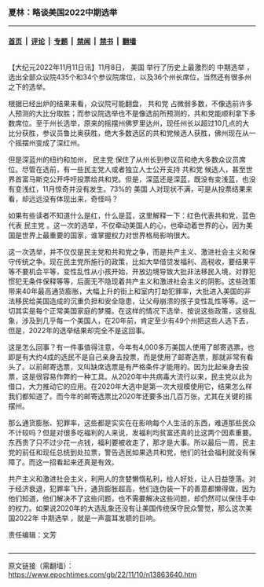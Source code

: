 ### 夏林：略谈美国2022中期选举

---

#### [首页](../../../..?n13863640) &nbsp;|&nbsp; [评论](../../../../../epoch-comment?n13863640) &nbsp;|&nbsp; [专题](../../../../../epoch-special?n13863640) &nbsp;|&nbsp; [禁闻](../../../../../epoch-news?n13863640) &nbsp;|&nbsp; [禁书](../../../../../books?n13863640) &nbsp;|&nbsp; [翻墙](https://github.com/gfw-breaker/nogfw/blob/master/README.md?n13863640)


<div class="column" id="artbody" itemprop="articleBody">
 <!-- article content begin -->
 <p>
  【大纪元2022年11月11日讯】11月8日，
  <ok href="https://www.epochtimes.com/gb/tag/%E7%BE%8E%E5%9B%BD.html">
   美国
  </ok>
  举行了历史上最激烈的
  <ok href="https://www.epochtimes.com/gb/tag/%E4%B8%AD%E6%9C%9F%E9%80%89%E4%B8%BE.html">
   中期选举
  </ok>
  ，选出全部众议院435个和34个参议院席位，以及36个州长席位，当然还有很多州之下的选举。
 </p>
 <p>
  根据已经出炉的结果来看，众议院可能翻盘，
  <ok href="https://www.epochtimes.com/gb/tag/%E5%85%B1%E5%92%8C%E5%85%9A.html">
   共和党
  </ok>
  占微弱多数，不像选前许多人预测的大比分取胜；而参议院选举也不是像选前所预测的，共和党能顺利拿下多数席位。至于州长选举，原来的摇摆州佛罗里达州，现任州长以超过10几点的大比分获胜，参议员鲁比奥获胜，绝大多数选区的共和党候选人获胜，佛州现在从一个摇摆州变成了深红州。
 </p>
 <p>
  但是深蓝州的纽约和加州，
  <ok href="https://www.epochtimes.com/gb/tag/%E6%B0%91%E4%B8%BB%E5%85%9A.html">
   民主党
  </ok>
  保住了从州长到参议员和绝大多数众议员席位。尽管在选前，有一些民主党人或者独立人士公开支持
  <ok href="https://www.epochtimes.com/gb/tag/%E5%85%B1%E5%92%8C%E5%85%9A.html">
   共和党
  </ok>
  候选人，甚至世界首富马斯克公开呼吁投票给共和党。但是，深蓝还是深蓝，既没有变浅蓝，也没有变浅红，11月惊奇并没有发生。73%的
  <ok href="https://www.epochtimes.com/gb/tag/%E7%BE%8E%E5%9B%BD.html">
   美国
  </ok>
  人对现状不满，可是从投票结果来看，却远远没有体现出来，奇怪吗？
 </p>
 <p>
  如果有些读者不知道什么是红，什么是蓝，这里解释一下：红色代表共和党，蓝色代表
  <ok href="https://www.epochtimes.com/gb/tag/%E6%B0%91%E4%B8%BB%E5%85%9A.html">
   民主党
  </ok>
  。这一次的选举，不仅牵动美国人的心，也牵动着世界的心，因为美国是世界上最重要的国家，谁掌握权力对世界格局影响很大。
 </p>
 <p>
  这一次选举，并不仅仅是民主党和共和党之争，而是共产主义、激进社会主义和保守传统之争。现在民主党所施行的政策，比如大举借贷发福利、高税收，要结果平等不要机会平等，变性乱性从小孩开始，开放边境导致大批非法移民入境，对罪犯惯犯无条件保释等等，后面无不隐现着共产主义和激进社会主义的阴影。这些政策带来40年最高通货膨胀，大幅上升的街上和室内打劫犯罪率，大批进入美国的非法移民给美国造成的沉重负担和安全隐患，让父母崩溃的孩子变性乱性等等。这一切其实是每个正常美国家庭的梦魇。在这样的情况下选举，按说这些政策，这些乱象，涉及到几乎每一个美国人，在20年前，肯定至少有49个州把这些人选下去，但是，2022年的选举结果却完全不是这回事。
 </p>
 <p>
  这是怎么回事？有一件事值得注意，今年有4,000多万美国人使用了邮寄选票，也即是有大约4成的选民不是自己亲身去投票，而是使用了邮寄选票，那就非常有看头了。以前邮寄选票，又叫缺席选票是有严格条件才能用的。因为比起亲身去投票，这是很容易作弊的一种工具。从2020年中共病毒大流行以来，民主党以此为借口，大力推动它的应用。在2020年大选中是第一次大规模使用它，结果怎么样我们都知道了。而今年的邮寄选票比2020年还要多出几百万张，尤其在关键的摇摆州。
 </p>
 <p>
  那么通货膨胀、犯罪率，这些都是实实在在影响每个人生活的东西，难道那些民众不计较吗？但是对很多吃福利的人来说，发福利均贫富还真的比这两个因素重要。东西贵了只不过少花一点钱，福利要被收走了，那才是大事。所以最后一周，民主党的前任和现任总统到处拉票，警告选民如果选共和党，他们的社会福利就没有保障了。而这一招看起来还真是有效。
 </p>
 <p>
  共产主义和激进社会主义，利用人的贪婪懒惰私利，给人好处，让人日益堕落。对于经济衰退，犯罪率飞升，通货膨胀超高，他们连伪装一下的善意都懒得做，因为他们知道，他们解决不了这些问题，也不需要解决这些问题，却仍然可以保住手中的权力。如果说2020年的大选乱象还没有让美国传统保守民众警觉，那么这次美国2022年
  <ok href="https://www.epochtimes.com/gb/tag/%E4%B8%AD%E6%9C%9F%E9%80%89%E4%B8%BE.html">
   中期选举
  </ok>
  ，就是一声震耳发聩的巨响。
 </p>
 <p>
  责任编辑：文芳
 </p>
 <p>
 </p>
 <!-- article content end -->
</div>


---

原文链接（需翻墙）：https://www.epochtimes.com/gb/22/11/10/n13863640.htm